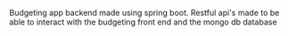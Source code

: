 Budgeting app backend made using spring boot.
Restful api's made to be able to interact with the budgeting front end and the mongo db database
